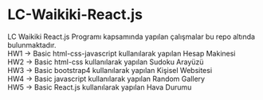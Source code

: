 # LC-Waikiki-React.js
LC Waikiki React.js Programı kapsamında yapılan çalışmalar bu repo altında bulunmaktadır.<br />
HW1 -> Basic html-css-javascript kullanılarak yapılan Hesap Makinesi <br />
HW2 -> Basic html-css kullanılarak yapılan Sudoku Arayüzü <br />
HW3 -> Basic bootstrap4 kullanılarak yapılan Kişisel Websitesi <br />
HW4 -> Basic javascript kullanılarak yapılan Random Gallery <br />
HW5 -> Basic React.js kullanılarak yapılan Hava Durumu <br />
